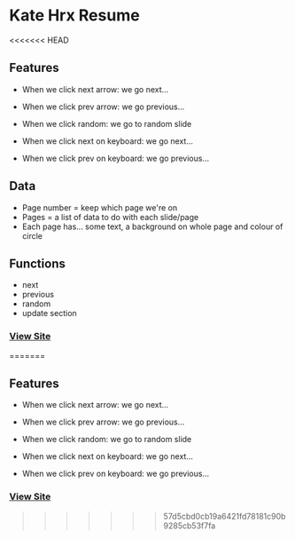 # Kate Hrx Resume
<<<<<<< HEAD

## Features

* When we click next arrow: we go next...
* When we click prev arrow: we go previous...
* When we click random: we go to random slide

* When we click next on keyboard: we go next...
* When we click prev on keyboard: we go previous...

## Data

* Page number = keep which page we're on
* Pages = a list of data to do with each slide/page
* Each page has... some text, a background on whole page and colour of circle

## Functions

* next
* previous
* random
* update section

### [View Site](https://elh0.github.io/kate_hrx_project/)
=======

## Features

* When we click next arrow: we go next...
* When we click prev arrow: we go previous...
* When we click random: we go to random slide

* When we click next on keyboard: we go next...
* When we click prev on keyboard: we go previous...

### [View Site](https://elh0.github.io/kate_hrx_project/)


>>>>>>> 57d5cbd0cb19a6421fd78181c90b9285cb53f7fa
